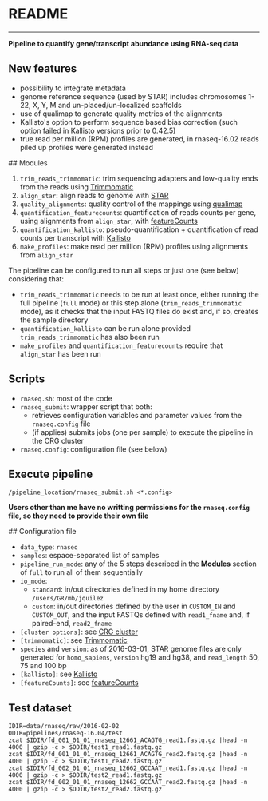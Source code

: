 # README
---------------------------------------------------------------------------------------------------

**Pipeline to quantify gene/transcript abundance using RNA-seq data**


## New features
- possibility to integrate metadata
- genome reference sequence (used by STAR) includes chromosomes 1-22, X, Y, M and un-placed/un-localized scaffolds 
- use of qualimap to generate quality metrics of the alignments
- Kallisto's option to perform sequence based bias correction (such option failed in Kallisto versions prior to 0.42.5)
- true read per million (RPM) profiles are generated, in rnaseq-16.02 reads piled up profiles were generated instead


## Modules

1. `trim_reads_trimmomatic`: trim sequencing adapters and low-quality ends from the reads using [Trimmomatic](http://www.usadellab.org/cms/?page=trimmomatic)
2. `align_star`: align reads to genome with [STAR](https://github.com/alexdobin/STAR)
3. `quality_alignments`: quality control of the mappings using [qualimap](http://qualimap.bioinfo.cipf.es/)
4. `quantification_featurecounts`: quantification of reads counts per gene, using alignments from `align_star`, with [featureCounts](http://bioinf.wehi.edu.au/featureCounts/)
5. `quantification_kallisto`: pseudo-quantification + quantification of read counts per transcript with [Kallisto](http://pachterlab.github.io/kallisto/)
6. `make_profiles`: make read per million (RPM) profiles using alignments from `align_star`

The pipeline can be configured to run all steps or just one (see below) considering that:
- `trim_reads_trimmomatic` needs to be run at least once, either running the full pipeline (`full` mode) or this step alone (`trim_reads_trimmomatic` mode), as it checks that the input FASTQ files do exist and, if so, creates the sample directory
- `quantification_kallisto` can be run alone provided `trim_reads_trimmomatic` has also been run
- `make_profiles` and `quantification_featurecounts` require that `align_star` has been run


## Scripts

- `rnaseq.sh`: most of the code
- `rnaseq_submit`: wrapper script that both:
	- retrieves configuration variables and parameter values from the `rnaseq.config` file
	- (if applies) submits jobs (one per sample) to execute the pipeline in the CRG cluster
- `rnaseq.config`: configuration file (see below)


## Execute pipeline

```
/pipeline_location/rnaseq_submit.sh <*.config>
```

**Users other than me have no writting permissions for the `rnaseq.config` file, so they need to provide their own file**


## Configuration file

- `data_type`: `rnaseq`
- `samples`: espace-separated list of samples
- `pipeline_run_mode`: any of the 5 steps described in the **Modules** section of `full` to run all of them sequentially
- `io_mode`:
	- `standard`: in/out directories defined in my home directory `/users/GR/mb/jquilez`
	- `custom`:	in/out directories defined by the user in `CUSTOM_IN` and `CUSTOM_OUT`, and the input FASTQs defined with `read1_fname` and, if paired-end, `read2_fname`
- `[cluster options]`: see [CRG cluster](http://www.linux.crg.es/index.php/Main_Page)
- `[trimmomatic]`: see [Trimmomatic](http://www.usadellab.org/cms/?page=trimmomatic)
- `species` and `version`: as of 2016-03-01, STAR genome files are only generated for `homo_sapiens`, `version` hg19 and hg38, and `read_length` 50, 75 and 100 bp
- `[kallisto]`: see [Kallisto](http://pachterlab.github.io/kallisto/)
- `[featureCounts]`: see [featureCounts](http://bioinf.wehi.edu.au/featureCounts/)


## Test dataset

```
IDIR=data/rnaseq/raw/2016-02-02
ODIR=pipelines/rnaseq-16.04/test
zcat $IDIR/fd_001_01_01_rnaseq_12661_ACAGTG_read1.fastq.gz |head -n 4000 | gzip -c > $ODIR/test1_read1.fastq.gz
zcat $IDIR/fd_001_01_01_rnaseq_12661_ACAGTG_read2.fastq.gz |head -n 4000 | gzip -c > $ODIR/test1_read2.fastq.gz
zcat $IDIR/fd_002_01_01_rnaseq_12662_GCCAAT_read1.fastq.gz |head -n 4000 | gzip -c > $ODIR/test2_read1.fastq.gz
zcat $IDIR/fd_002_01_01_rnaseq_12662_GCCAAT_read2.fastq.gz |head -n 4000 | gzip -c > $ODIR/test2_read2.fastq.gz
```